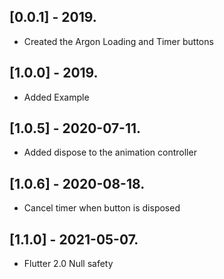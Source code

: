 ## [0.0.1] - 2019.

* Created the Argon Loading and Timer buttons

## [1.0.0] - 2019.

* Added Example

## [1.0.5] - 2020-07-11.

* Added dispose to the animation controller

## [1.0.6] - 2020-08-18.

* Cancel timer when button is disposed

## [1.1.0] - 2021-05-07.

* Flutter 2.0 Null safety